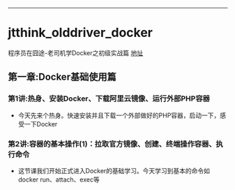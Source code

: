 
-----

# jtthink_olddriver_docker

程序员在囧途-老司机学Docker之初级实战篇 [地址](http://www.jtthink.com/course/54)

## 第一章:Docker基础使用篇

### 第1讲:热身、安装Docker、下载阿里云镜像、运行外部PHP容器
* 今天先来个热身。快速安装并且下载一个外部做好的PHP容器，启动一下，感受一下Docker

### 第2讲:容器的基本操作(1)：拉取官方镜像、创建、终端操作容器、执行命令
* 这节课我们开始正式进入Docker的基础学习。今天学习到基本的命令如docker run、attach、exec等